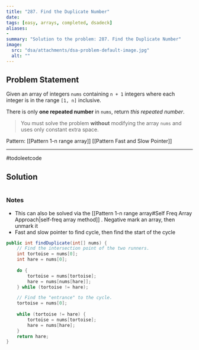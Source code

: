 ```yaml
---
title: "287. Find the Duplicate Number"
date: 
tags: [easy, arrays, completed, dsadeck]
aliases:
- 
summary: "Solution to the problem: 287. Find the Duplicate Number"
image:
  src: "dsa/attachments/dsa-problem-default-image.jpg"
  alt: ""
---
```


## Problem Statement
Given an array of integers `nums` containing `n + 1` integers where each integer is in the range `[1, n]` inclusive.

There is only **one repeated number** in `nums`, return _this repeated number_.

> You must solve the problem **without** modifying the array `nums` and uses only constant extra space.

Pattern:  [[Pattern 1-n range array]] [[Pattern Fast and Slow Pointer]]

---
#todoleetcode 
## Solution
``` java

```

### Notes
- This can also be solved via the [[Pattern 1-n range array#Self Freq Array Approach|self-freq array method]] . Negative mark an array, then unmark it
- Fast and slow pointer to find cycle, then find the start of the cycle

``` java
public int findDuplicate(int[] nums) {
	// Find the intersection point of the two runners.
	int tortoise = nums[0];
	int hare = nums[0];
	
	do {
		tortoise = nums[tortoise];
		hare = nums[nums[hare]];
	} while (tortoise != hare);

	// Find the "entrance" to the cycle.
	tortoise = nums[0];
	
	while (tortoise != hare) {
		tortoise = nums[tortoise];
		hare = nums[hare];
	}
	return hare;
}
```


